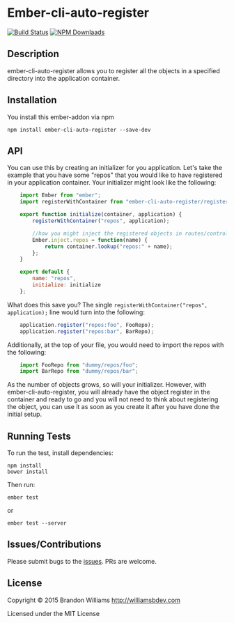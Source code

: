 # Ember-cli-auto-register

[![Build Status][]](https://travis-ci.org/williamsbdev/ember-cli-auto-register)
[![NPM Downlaads][]](https://www.npmjs.org/package/ember-cli-auto-register)

## Description

ember-cli-auto-register allows you to register all the
objects in a specified directory into the application
container.

## Installation

You install this ember-addon via npm

    npm install ember-cli-auto-register --save-dev

## API

You can use this by creating an initializer for you application. Let's take
the example that you have some "repos" that you would like to have
registered in your application container. Your initializer might look like
the following:

```javascript
    import Ember from "ember";
    import registerWithContainer from "ember-cli-auto-register/register";

    export function initialize(container, application) {
        registerWithContainer("repos", application);

        //how you might inject the registered objects in routes/controllers
        Ember.inject.repos = function(name) {
            return container.lookup("repos:" + name);
        };
    }

    export default {
        name: "repos",
        initialize: initialize
    };
```

What does this save you? The single `registerWithContainer("repos",
application);` line would turn into the following:

```javascript
    application.register("repos:foo", FooRepo);
    application.register("repos:bar", BarRepo);
```

Additionally, at the top of your file, you would need to import the repos
with the following:

```javascript
    import FooRepo from "dummy/repos/foo";
    import BarRepo from "dummy/repos/bar";
```

As the number of objects grows, so will your initializer. However, with
ember-cli-auto-register, you will already have the object register in the
container and ready to go and you will not need to think about registering
the object, you can use it as soon as you create it after you have done the
initial setup.

## Running Tests

To run the test, install dependencies:

    npm install
    bower install

Then run:

    ember test

or

    ember test --server

## Issues/Contributions

Please submit bugs to the [issues](https://github.com/williamsbdev/ember-cli-auto-register/issues).
PRs are welcome.

## License

Copyright © 2015 Brandon Williams http://williamsbdev.com

Licensed under the MIT License

[Build Status]: https://travis-ci.org/williamsbdev/ember-cli-auto-register.svg?branch=master
[NPM Downlaads]: https://img.shields.io/npm/dm/ember-cli-auto-register.svg
